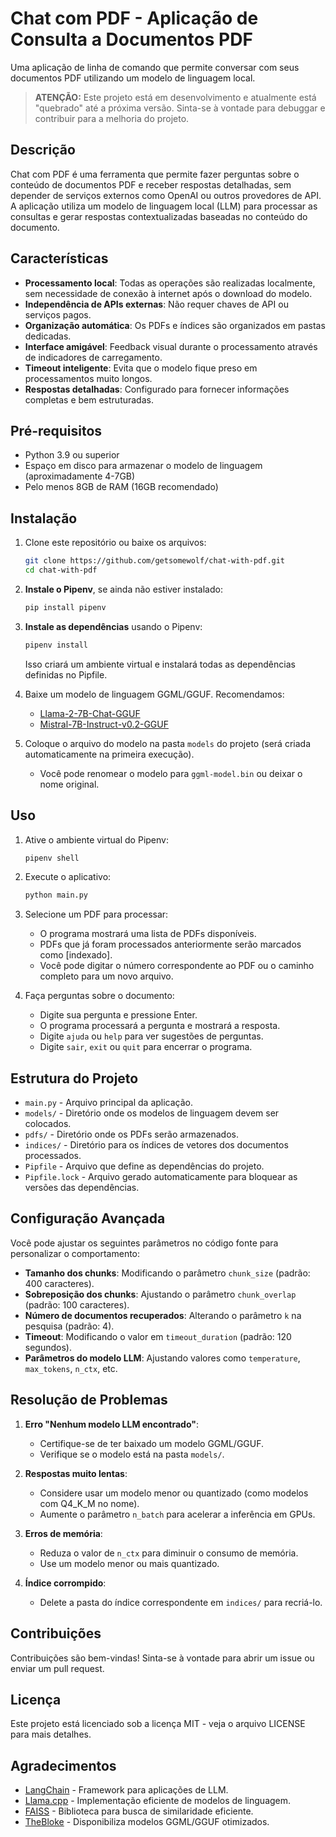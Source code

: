 # Chat com PDF - Aplicação de Consulta a Documentos PDF

Uma aplicação de linha de comando que permite conversar com seus documentos PDF utilizando um modelo de linguagem local.

> **ATENÇÃO:** Este projeto está em desenvolvimento e atualmente está "quebrado" até a próxima versão. Sinta-se à vontade para debuggar e contribuir para a melhoria do projeto.

## Descrição

Chat com PDF é uma ferramenta que permite fazer perguntas sobre o conteúdo de documentos PDF e receber respostas detalhadas, sem depender de serviços externos como OpenAI ou outros provedores de API. A aplicação utiliza um modelo de linguagem local (LLM) para processar as consultas e gerar respostas contextualizadas baseadas no conteúdo do documento.

## Características

- **Processamento local**: Todas as operações são realizadas localmente, sem necessidade de conexão à internet após o download do modelo.
- **Independência de APIs externas**: Não requer chaves de API ou serviços pagos.
- **Organização automática**: Os PDFs e índices são organizados em pastas dedicadas.
- **Interface amigável**: Feedback visual durante o processamento através de indicadores de carregamento.
- **Timeout inteligente**: Evita que o modelo fique preso em processamentos muito longos.
- **Respostas detalhadas**: Configurado para fornecer informações completas e bem estruturadas.

## Pré-requisitos

- Python 3.9 ou superior
- Espaço em disco para armazenar o modelo de linguagem (aproximadamente 4-7GB)
- Pelo menos 8GB de RAM (16GB recomendado)

## Instalação

1. Clone este repositório ou baixe os arquivos:

   ```bash
   git clone https://github.com/getsomewolf/chat-with-pdf.git
   cd chat-with-pdf
   ```

2. **Instale o Pipenv**, se ainda não estiver instalado:

   ```bash
   pip install pipenv
   ```

3. **Instale as dependências** usando o Pipenv:

   ```bash
   pipenv install
   ```

   Isso criará um ambiente virtual e instalará todas as dependências definidas no Pipfile.

4. Baixe um modelo de linguagem GGML/GGUF. Recomendamos:
   - [Llama-2-7B-Chat-GGUF](https://huggingface.co/TheBloke/Llama-2-7B-Chat-GGUF)
   - [Mistral-7B-Instruct-v0.2-GGUF](https://huggingface.co/TheBloke/Mistral-7B-Instruct-v0.2-GGUF)

5. Coloque o arquivo do modelo na pasta `models` do projeto (será criada automaticamente na primeira execução).
   - Você pode renomear o modelo para `ggml-model.bin` ou deixar o nome original.

## Uso

1. Ative o ambiente virtual do Pipenv:

   ```bash
   pipenv shell
   ```

2. Execute o aplicativo:

   ```bash
   python main.py
   ```

3. Selecione um PDF para processar:
   - O programa mostrará uma lista de PDFs disponíveis.
   - PDFs que já foram processados anteriormente serão marcados como [indexado].
   - Você pode digitar o número correspondente ao PDF ou o caminho completo para um novo arquivo.

4. Faça perguntas sobre o documento:
   - Digite sua pergunta e pressione Enter.
   - O programa processará a pergunta e mostrará a resposta.
   - Digite `ajuda` ou `help` para ver sugestões de perguntas.
   - Digite `sair`, `exit` ou `quit` para encerrar o programa.

## Estrutura do Projeto

- `main.py` - Arquivo principal da aplicação.
- `models/` - Diretório onde os modelos de linguagem devem ser colocados.
- `pdfs/` - Diretório onde os PDFs serão armazenados.
- `indices/` - Diretório para os índices de vetores dos documentos processados.
- `Pipfile` - Arquivo que define as dependências do projeto.
- `Pipfile.lock` - Arquivo gerado automaticamente para bloquear as versões das dependências.

## Configuração Avançada

Você pode ajustar os seguintes parâmetros no código fonte para personalizar o comportamento:

- **Tamanho dos chunks**: Modificando o parâmetro `chunk_size` (padrão: 400 caracteres).
- **Sobreposição dos chunks**: Ajustando o parâmetro `chunk_overlap` (padrão: 100 caracteres).
- **Número de documentos recuperados**: Alterando o parâmetro `k` na pesquisa (padrão: 4).
- **Timeout**: Modificando o valor em `timeout_duration` (padrão: 120 segundos).
- **Parâmetros do modelo LLM**: Ajustando valores como `temperature`, `max_tokens`, `n_ctx`, etc.

## Resolução de Problemas

1. **Erro "Nenhum modelo LLM encontrado"**:
   - Certifique-se de ter baixado um modelo GGML/GGUF.
   - Verifique se o modelo está na pasta `models/`.

2. **Respostas muito lentas**:
   - Considere usar um modelo menor ou quantizado (como modelos com Q4_K_M no nome).
   - Aumente o parâmetro `n_batch` para acelerar a inferência em GPUs.

3. **Erros de memória**:
   - Reduza o valor de `n_ctx` para diminuir o consumo de memória.
   - Use um modelo menor ou mais quantizado.

4. **Índice corrompido**:
   - Delete a pasta do índice correspondente em `indices/` para recriá-lo.

## Contribuições

Contribuições são bem-vindas! Sinta-se à vontade para abrir um issue ou enviar um pull request.

## Licença

Este projeto está licenciado sob a licença MIT - veja o arquivo LICENSE para mais detalhes.

## Agradecimentos

- [LangChain](https://github.com/hwchase17/langchain) - Framework para aplicações de LLM.
- [Llama.cpp](https://github.com/ggerganov/llama.cpp) - Implementação eficiente de modelos de linguagem.
- [FAISS](https://github.com/facebookresearch/faiss) - Biblioteca para busca de similaridade eficiente.
- [TheBloke](https://huggingface.co/TheBloke) - Disponibiliza modelos GGML/GGUF otimizados.
